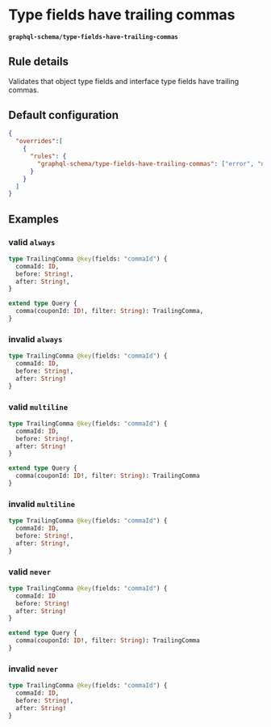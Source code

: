 # Type fields have trailing commas
#### `graphql-schema/type-fields-have-trailing-commas`

## Rule details

Validates that object type fields and interface type fields have trailing commas.

## Default configuration
```json
{
  "overrides":[
    {
      "rules": {
        "graphql-schema/type-fields-have-trailing-commas": ["error", "never"]
      }
    }
  ]
}
```

## Examples

### valid `always`

```graphql
type TrailingComma @key(fields: "commaId") {
  commaId: ID,
  before: String!,
  after: String!,
}

extend type Query {
  comma(couponId: ID!, filter: String): TrailingComma,
}
```

### invalid `always`

```graphql
type TrailingComma @key(fields: "commaId") {
  commaId: ID,
  before: String!,
  after: String!
}
```

### valid `multiline`

```graphql
type TrailingComma @key(fields: "commaId") {
  commaId: ID,
  before: String!,
  after: String!
}

extend type Query {
  comma(couponId: ID!, filter: String): TrailingComma
}
```

### invalid `multiline`

```graphql
type TrailingComma @key(fields: "commaId") {
  commaId: ID,
  before: String!,
  after: String!,
}
```

### valid `never`

```graphql
type TrailingComma @key(fields: "commaId") {
  commaId: ID
  before: String!
  after: String!
}

extend type Query {
  comma(couponId: ID!, filter: String): TrailingComma
}
```

### invalid `never`

```graphql
type TrailingComma @key(fields: "commaId") {
  commaId: ID,
  before: String!,
  after: String!
}
```
